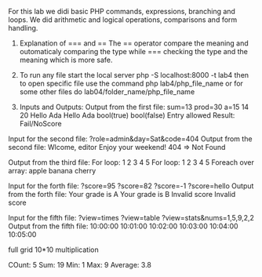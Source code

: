 For this lab we didi basic PHP commands, expressions, branching and loops. 
We did arithmetic and logical operations, comparisons and form handling.

1. Explanation of === and ==
	The == operator compare the meaning and outomaticaly comparing the
type while === checking the type and the meaning which is more safe.

2. To run any file start the local server php -S localhost:8000 -t lab4
then to open specific file use the command php lab4/php_file_name or 
for some other files do lab04/folder_name/php_file_name

3. Inputs and Outputs:
Output from the first file: 
sum=13 prod=30 a=15
14
20
Hello Ada
Hello Ada
bool(true)
bool(false)
Entry allowed
Result: Fail/NoScore

Input for the second file:
?role=admin&day=Sat&code=404
Output from the second file:
Wlcome, editor
Enjoy your weekend!
404 => Not Found

Output from the third file:
For loop: 1 2 3 4 5
For loop: 1 2 3 4 5
Foreach over array: apple banana cherry

Input for the forth file:
?score=95
?score=82
?score=-1
?score=hello
Output from the forth  file:
Your grade is A
Your grade is B
Invalid score
Invalid score

Input for the fifth file:
?view=times
?view=table
?view=stats&nums=1,5,9,2,2
Output from the fifth file:
10:00:00
10:01:00
10:02:00
10:03:00
10:04:00
10:05:00

full grid 10*10 multiplication

COunt: 5
Sum: 19
Min: 1
Max: 9
Average: 3.8

